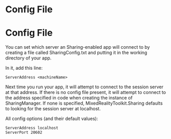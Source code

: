 Config File
============
# Config File

You can set which server an Sharing-enabled app will connect to by creating a file called SharingConfig.txt and putting it in the working directory of your app. 

In it, add this line:

	ServerAddress <machineName>

Next time you run your app, it will attempt to connect to the session server at that address.  If there is no config file present, it will attempt to connect to the address specified in code when creating the instance of SharingManager.  If none is specified, MixedRealityToolkit.Sharing defaults to looking for the session server at localhost.  

All config options (and their default values):

	ServerAddress localhost
	ServerPort 20602
